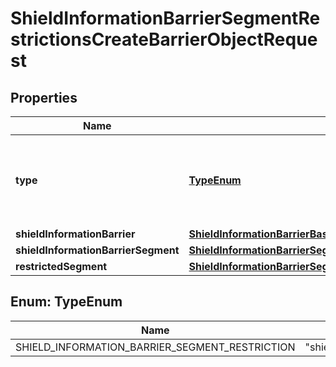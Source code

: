 

# ShieldInformationBarrierSegmentRestrictionsCreateBarrierObjectRequest


## Properties

| Name | Type | Description | Notes |
|------------ | ------------- | ------------- | -------------|
|**type** | [**TypeEnum**](#TypeEnum) | The type of the shield barrier segment restriction for this member. |  |
|**shieldInformationBarrier** | [**ShieldInformationBarrierBase**](ShieldInformationBarrierBase.md) |  |  [optional] |
|**shieldInformationBarrierSegment** | [**ShieldInformationBarrierSegmentRestrictionsCreateBarrierObjectRequestShieldInformationBarrierSegment**](ShieldInformationBarrierSegmentRestrictionsCreateBarrierObjectRequestShieldInformationBarrierSegment.md) |  |  |
|**restrictedSegment** | [**ShieldInformationBarrierSegmentRestrictionsCreateBarrierObjectRequestRestrictedSegment**](ShieldInformationBarrierSegmentRestrictionsCreateBarrierObjectRequestRestrictedSegment.md) |  |  |



## Enum: TypeEnum

| Name | Value |
|---- | -----|
| SHIELD_INFORMATION_BARRIER_SEGMENT_RESTRICTION | &quot;shield_information_barrier_segment_restriction&quot; |



